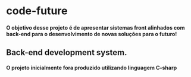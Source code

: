 # code-future

#### O objetivo desse projeto é de apresentar sistemas front alinhados com back-end para o desenvolvimento de novas soluções para o futuro!


## Back-end development system.

#### O projeto inicialmente fora produzido utilizando linguagem C-sharp